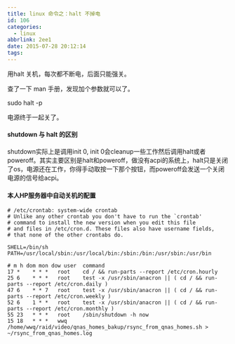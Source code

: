 ```yaml
---
title: linux 命令之：halt 不掉电
id: 106
categories:
  - linux
abbrlink: 2ee1
date: 2015-07-28 20:12:14
tags:
---
```


用halt 关机，每次都不断电，后面只能强关。

查了一下 man 手册，发现加个参数就可以了。

sudo halt -p 

电源终于一起关了。

#### shutdown 与 halt 的区别

shutdown实际上是调用init 0, init 0会cleanup一些工作然后调用halt或者poweroff。其实主要区别是halt和poweroff，做没有acpi的系统上，halt只是关闭了os，电源还在工作，你得手动取按一下那个按钮，而poweroff会发送一个关闭电源的信号给acpi。

#### 本人HP服务器中自动关机的配置

```
# /etc/crontab: system-wide crontab
# Unlike any other crontab you don't have to run the `crontab'
# command to install the new version when you edit this file
# and files in /etc/cron.d. These files also have username fields,
# that none of the other crontabs do.

SHELL=/bin/sh
PATH=/usr/local/sbin:/usr/local/bin:/sbin:/bin:/usr/sbin:/usr/bin

# m h dom mon dow user	command
17 *	* * *	root    cd / && run-parts --report /etc/cron.hourly
25 6	* * *	root	test -x /usr/sbin/anacron || ( cd / && run-parts --report /etc/cron.daily )
47 6	* * 7	root	test -x /usr/sbin/anacron || ( cd / && run-parts --report /etc/cron.weekly )
52 6	1 * *	root	test -x /usr/sbin/anacron || ( cd / && run-parts --report /etc/cron.monthly )
55 23   * * *   root    /sbin/shutdown -h now
15 18   * * *   wwq     /home/wwq/raid/video/qnas_homes_bakup/rsync_from_qnas_homes.sh > ~/rsync_from_qnas_homes.log

```
